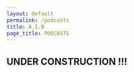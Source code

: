 ```yaml
---
layout: default
permalink: /podcasts
title: A.I.B
page_title: PODCASTS
---
```


## UNDER CONSTRUCTION !!!